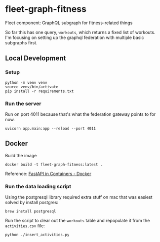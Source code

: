 # fleet-graph-fitness

Fleet component: GraphQL subgraph for fitness-related things

So far this has one query, `workouts`, which returns a fixed list of workouts. I'm
focusing on setting up the graphql federation with multiple basic subgraphs first.

## Local Development

### Setup

```
python -m venv venv
source venv/bin/activate
pip install -r requirements.txt
```

### Run the server

Run on port 4011 because that's what the federation gateway points to for now.

```
uvicorn app.main:app --reload --port 4011
```

## Docker

Build the image

```
docker build -t fleet-graph-fitness:latest .
```

Reference: [FastAPI in Containers - Docker](https://fastapi.tiangolo.com/deployment/docker/#build-a-docker-image-for-fastapi)

### Run the data loading script

Using the postgresql library required extra stuff on mac that was easiest solved by install postgres:
```
brew install postgresql
```

Run the script to clear out the `workouts` table and repopulate it from the `activities.csv` file:
```
python ./insert_activities.py
```